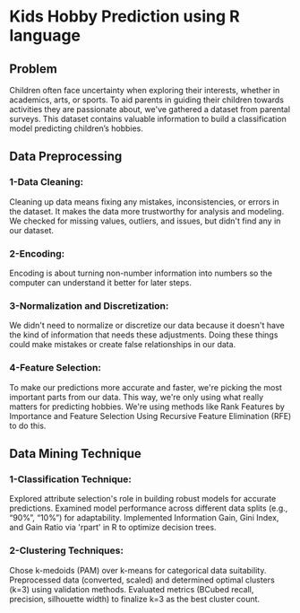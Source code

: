 # Kids Hobby Prediction using R language

## Problem
Children often face uncertainty when exploring their interests, whether in academics, arts, or sports. To aid parents in guiding their children towards activities they are passionate about, we've gathered a dataset from parental surveys. This dataset contains valuable information to build a classification model predicting children’s hobbies.

## Data Preprocessing
### 1-Data Cleaning:
Cleaning up data means fixing any mistakes, inconsistencies, or errors in the dataset. It makes the data more trustworthy for analysis and modeling. We checked for missing values, outliers, and issues, but didn't find any in our dataset.

### 2-Encoding:
Encoding is about turning non-number information into numbers so the computer can understand it better for later steps.

### 3-Normalization and Discretization:
We didn't need to normalize or discretize our data because it doesn't have the kind of information that needs these adjustments. Doing these things could make mistakes or create false relationships in our data.

### 4-Feature Selection:
To make our predictions more accurate and faster, we're picking the most important parts from our data. This way, we're only using what really matters for predicting hobbies. We're using methods like Rank Features by Importance and Feature Selection Using Recursive Feature Elimination (RFE) to do this.

## Data Mining Technique
### 1-Classification Technique:
Explored attribute selection's role in building robust models for accurate predictions.
Examined model performance across different data splits (e.g., “90%”, “10%”) for adaptability.
Implemented Information Gain, Gini Index, and Gain Ratio via 'rpart' in R to optimize decision trees.

### 2-Clustering Techniques:
Chose k-medoids (PAM) over k-means for categorical data suitability.
Preprocessed data (converted, scaled) and determined optimal clusters (k=3) using validation methods.
Evaluated metrics (BCubed recall, precision, silhouette width) to finalize k=3 as the best cluster count.
